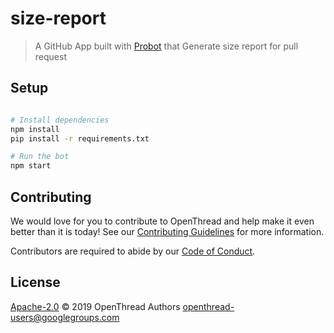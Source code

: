# size-report

> A GitHub App built with [Probot](https://github.com/probot/probot) that Generate size report for pull request

## Setup

```sh

# Install dependencies
npm install
pip install -r requirements.txt

# Run the bot
npm start
```

## Contributing

We would love for you to contribute to OpenThread and help make it even better than it is today! See our [Contributing Guidelines](https://github.com/openthread/size-report/blob/master/CONTRIBUTING.md) for more information.

Contributors are required to abide by our [Code of Conduct](https://github.com/openthread/size-report/blob/master/CODE_OF_CONDUCT.md).

## License

[Apache-2.0](LICENSE) © 2019 OpenThread Authors <openthread-users@googlegroups.com>

